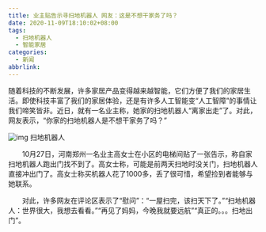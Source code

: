 ```yaml
---
title: 业主贴告示寻扫地机器人 网友：这是不想干家务了吗？
date: 2020-11-09T18:10:02+08:00
tags:
  - 扫地机器人
  - 智能家居
categories:
  - 新闻
abbrlink:
---
```


随着科技的不断发展，许多家居产品变得越来越智能，它们方便了我们的家居生活。即使科技丰富了我们的家居体验，还是有许多人工智能变“人工智障”的事情让我们啼笑皆非。近日，就有一名业主称，她家的扫地机器人“离家出走”了。对此，网友表示，“你家的扫地机器人是不想干家务了吗？”

![img](https://cdn.jsdelivr.net/gh/yakeing/Documentation@main/Hexo/images/7c43-kcaeqzx7074009.png)
扫地机器人

　　10月27日，河南郑州一名业主高女士在小区的电梯间贴了一张告示，称自家扫地机器人跑出门找不到了。高女士称，可能是前两天扫地时没关门，扫地机器人直接冲出门了。高女士称买机器人花了1000多，丢了很可惜，希望捡到者能够与她联系。

　　对此，许多网友在评论区表示了“慰问”：“一屋扫完，该扫天下了。”“扫地机器人：世界很大，我想去看看。”“再见了妈妈，今晚我就要远航”“真正的。。。扫地出门”。